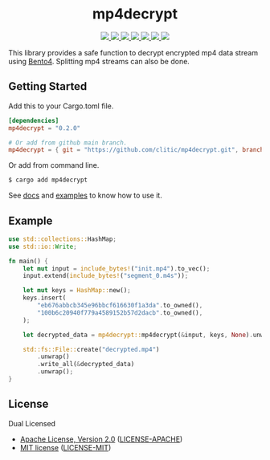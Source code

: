 <h1 align="center">mp4decrypt</h1>

<p align="center">
  <a href="https://crates.io/crates/mp4decrypt">
    <img src="https://img.shields.io/crates/d/mp4decrypt?style=flat-square">
  </a>
  <a href="https://crates.io/crates/mp4decrypt">
    <img src="https://img.shields.io/crates/v/mp4decrypt?style=flat-square">
  </a>
  <a href="https://github.com/clitic/mp4decrypt">
    <img src="https://img.shields.io/github/workflow/status/clitic/mp4decrypt/Rust?logo=github&style=flat-square">
  </a>
  <a href="https://docs.rs/kdam/latest/mp4decrypt">
    <img src="https://img.shields.io/docsrs/mp4decrypt?logo=docsdotrs&style=flat-square">
  </a>
  <a href="https://github.com/clitic/mp4decrypt#license">
    <img src="https://img.shields.io/crates/l/mp4decrypt?style=flat-square">
  </a>
  <a href="https://github.com/clitic/mp4decrypt">
    <img src="https://img.shields.io/github/repo-size/clitic/mp4decrypt?style=flat-square">
  </a>
  <a href="https://github.com/clitic/mp4decrypt">
    <img src="https://img.shields.io/tokei/lines/github/clitic/mp4decrypt?logo=github&style=flat-square">
  </a>
</p>

This library provides a safe function to decrypt encrypted mp4 data stream using [Bento4](https://github.com/axiomatic-systems/Bento4). Splitting mp4 streams can also be done.

## Getting Started

Add this to your Cargo.toml file.

```toml
[dependencies]
mp4decrypt = "0.2.0"

# Or add from github main branch.
mp4decrypt = { git = "https://github.com/clitic/mp4decrypt.git", branch = "main" }
```

Or add from command line.

```bash
$ cargo add mp4decrypt
```

See [docs](https://docs.rs/mp4decrypt/latest/mp4decrypt) and [examples](https://github.com/clitic/mp4decrypt/tree/main/examples) to 
know how to use it.

## Example

```rust
use std::collections::HashMap;
use std::io::Write;

fn main() {
    let mut input = include_bytes!("init.mp4").to_vec();
    input.extend(include_bytes!("segment_0.m4s"));

    let mut keys = HashMap::new();
    keys.insert(
        "eb676abbcb345e96bbcf616630f1a3da".to_owned(),
        "100b6c20940f779a4589152b57d2dacb".to_owned(),
    );

    let decrypted_data = mp4decrypt::mp4decrypt(&input, keys, None).unwrap();

    std::fs::File::create("decrypted.mp4")
        .unwrap()
        .write_all(&decrypted_data)
        .unwrap();
}
```

## License

Dual Licensed

- [Apache License, Version 2.0](https://www.apache.org/licenses/LICENSE-2.0) ([LICENSE-APACHE](LICENSE-APACHE))
- [MIT license](https://opensource.org/licenses/MIT) ([LICENSE-MIT](LICENSE-MIT))
